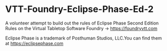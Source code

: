 # VTT-Foundry-Eclipse-Phase-Ed-2

A volunteer attempt to build out the rules of Eclipse Phase Second Edition Rules on the Virtual Tabletop Software Foundry -> https://foundryvtt.com

Eclipse Phase is a trademark of Posthuman Studios, LLC.You can find them at https://eclipsephase.com
